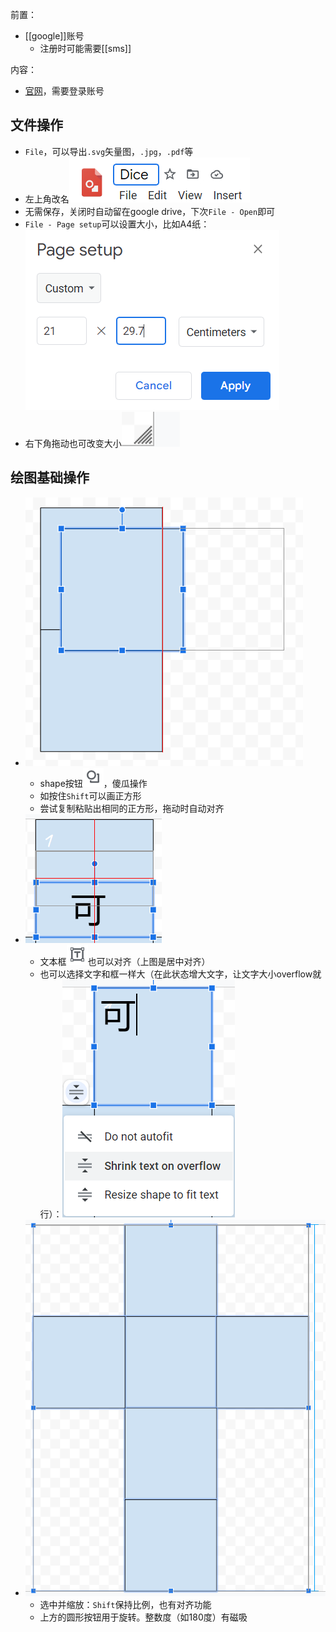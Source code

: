 前置：
- [[google]]账号
  - 注册时可能需要[[sms]]

内容：
- [官网](https://docs.google.com/drawings)，需要登录账号
## 文件操作
- `File`，可以导出`.svg`矢量图，`.jpg`，`.pdf`等
- 左上角改名![](rename.png)
- 无需保存，关闭时自动留在google drive，下次`File - Open`即可
- `File - Page setup`可以设置大小，比如A4纸：![](page-setup-a4.png)
- 右下角拖动也可改变大小![](adjust-size.png)
## 绘图基础操作
- ![](square.png)
  - shape按钮![](shape.png)，傻瓜操作
  - 如按住`Shift`可以画正方形
  - 尝试复制粘贴出相同的正方形，拖动时自动对齐
- ![](textbox.png)
  - 文本框![](textbox-button.png)也可以对齐（上图是居中对齐）
  - 也可以选择文字和框一样大（在此状态增大文字，让文字大小overflow就行）：![](text-overflow.png)
- ![](zoom.png)
  - 选中并缩放：`Shift`保持比例，也有对齐功能
  - 上方的圆形按钮用于旋转。整数度（如180度）有磁吸